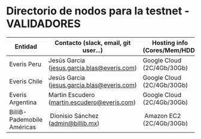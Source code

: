 # Directorio de nodos para la testnet - VALIDADORES

| Entidad | Contacto (slack, email, git user...) | Hosting info (Cores/Mem/HDD) | enode |
| ------- | ------------------------------------ | ---------------------------------- | ----- |
| Everis Peru | Jesús Garcia (jesus.garcia.blas@everis.com)| Google Cloud (2C/4Gb/30Gb) | enode://3905f943ba5446eba164c07ab5f53a84ce17d74ec4d7591f6ec54b9d7608f57cae7cfdf946616385f59cfb5b910161a1f8520cb6f992bcc0d1ab932601205e91@35.227.77.143:21000?discport=0 |
| Everis Chile| Jesús Garcia (jesus.garcia.blas@everis.com)| Google Cloud (2C/4Gb/30Gb) | enode://175a92a447e75787eabcda62368cef217f4a0f3ade4541344f6581f19a40f8fa68146e386a00bef4fd61d7b584864b2bd66fc681c086609008c4911080e6262f@35.185.206.126:21000?discport=0 |
| Everis Argentina| Martin Escudero (martin.escudero@everis.com)| Google Cloud (2C/4Gb/30Gb) | enode://ddc114ee04dc3d4849fbb01d970e0b6c76f971ea0ef4286fcd9330c85d319b148865e3929f837e7cc931f490b2401f86405a6d4698e3de38c0813262fb61f3eb@35.221.3.145:21000?discport=0 |
| BilliB-Pademobile Américas | Dionisio Sánchez (admin@billib.mx) | Amazon EC2 (2C/4Gb/30Gb) | enode://e6b69492df12e87adee45a4bb17a0753e00f5fc15d596b8fc5aecd01f0f9bc1c998c2ec9845d7a0171975c5804db38e3c7919a07f02e4c6a21e3df31b10dd382@13.52.164.210:21000?discport=0 |

